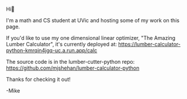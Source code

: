 Hi👋

I'm a math and CS student at UVic and hosting some of my work on this page. 

If you'd like to use my one dimensional linear optimizer, "The Amazing Lumber Calculator", it's currently deployed at: https://lumber-calculator-python-kmrqin4jgq-uc.a.run.app/calc

The source code is in the lumber-cutter-python repo: https://github.com/mjshehan/lumber-calculator-python

Thanks for checking it out!

-Mike


<!---
mjshehan/mjshehan is a ✨ special ✨ repository because its `README.md` (this file) appears on your GitHub profile.
You can click the Preview link to take a look at your changes.
--->
